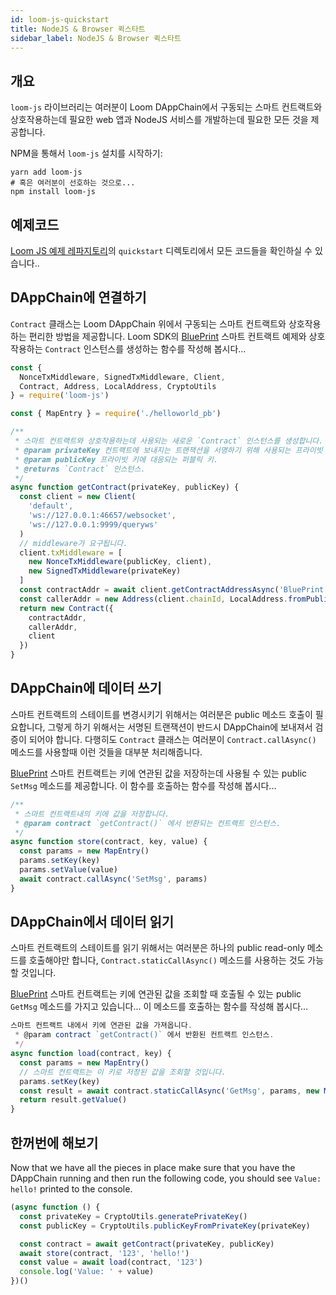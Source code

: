 ```yaml
---
id: loom-js-quickstart
title: NodeJS & Browser 퀵스타트
sidebar_label: NodeJS & Browser 퀵스타트
---
```

## 개요

`loom-js` 라이브러리는 여러분이 Loom DAppChain에서 구동되는 스마트 컨트랙트와 상호작용하는데 필요한 web 앱과 NodeJS 서비스를 개발하는데 필요한 모든 것을 제공합니다.

NPM을 통해서 `loom-js` 설치를 시작하기:

```shell
yarn add loom-js
# 혹은 여러분이 선호하는 것으로...
npm install loom-js
```

## 예제코드

[Loom JS 예제 레파지토리](https://github.com/loomnetwork/loom-js-samples)의 `quickstart` 디렉토리에서 모든 코드들을 확인하실 수 있습니다..

## DAppChain에 연결하기

`Contract` 클래스는 Loom DAppChain 위에서 구동되는 스마트 컨트랙트와 상호작용하는 편리한 방법을 제공합니다. Loom SDK의 [BluePrint](https://github.com/loomnetwork/weave-blueprint/blob/master/src/blueprint.go) 스마트 컨트랙트 예제와 상호작용하는 `Contract` 인스턴스를 생성하는 함수를 작성해 봅시다... 

```js
const {
  NonceTxMiddleware, SignedTxMiddleware, Client,
  Contract, Address, LocalAddress, CryptoUtils
} = require('loom-js')

const { MapEntry } = require('./helloworld_pb')

/**
 * 스마트 컨트랙트와 상호작용하는데 사용되는 새로운 `Contract` 인스턴스를 생성합니다.
 * @param privateKey 컨트랙트에 보내지는 트랜잭션을 서명하기 위해 사용되는 프라이빗 키.
 * @param publicKey 프라이빗 키에 대응되는 퍼블릭 키.
 * @returns `Contract` 인스턴스.
 */
async function getContract(privateKey, publicKey) {
  const client = new Client(
    'default',
    'ws://127.0.0.1:46657/websocket',
    'ws://127.0.0.1:9999/queryws'
  )
  // middleware가 요구됩니다.
  client.txMiddleware = [
    new NonceTxMiddleware(publicKey, client),
    new SignedTxMiddleware(privateKey)
  ]
  const contractAddr = await client.getContractAddressAsync('BluePrint')
  const callerAddr = new Address(client.chainId, LocalAddress.fromPublicKey(publicKey))
  return new Contract({
    contractAddr,
    callerAddr,
    client
  })
}
```

## DAppChain에 데이터 쓰기

스마트 컨트랙트의 스테이트를 변경시키기 위해서는 여러분은 public 메소드 호출이 필요합니다, 그렇게 하기 위해서는 서명된 트랜잭션이 반드시 DAppChain에 보내져서 검증이 되어야 합니다. 다행히도 `Contract` 클래스는 여러분이 `Contract.callAsync()` 메소드를 사용할때 이런 것들을 대부분 처리해줍니다.

[BluePrint](https://github.com/loomnetwork/weave-blueprint/blob/master/src/blueprint.go) 스마트 컨트랙트는 키에 연관된 값을 저장하는데 사용될 수 있는 public `SetMsg` 메소드를 제공합니다. 이 함수를 호출하는 함수를 작성해 봅시다...

```js
/**
 * 스마트 컨트랙트내의 키에 값을 저장합니다.
 * @param contract `getContract()` 에서 반환되는 컨트랙트 인스턴스.
 */
async function store(contract, key, value) {
  const params = new MapEntry()
  params.setKey(key)
  params.setValue(value)
  await contract.callAsync('SetMsg', params)
}

```

## DAppChain에서 데이터 읽기

스마트 컨트랙트의 스테이트를 읽기 위해서는 여러분은 하나의 public read-only 메소드를 호출해야만 합니다, `Contract.staticCallAsync()` 메소드를 사용하는 것도 가능할 것입니다.

[BluePrint](https://github.com/loomnetwork/weave-blueprint/blob/master/src/blueprint.go) 스마트 컨트랙트는 키에 연관된 값을 조회할 때 호출될 수 있는 public `GetMsg` 메소드를 가지고 있습니다... 이 메소드를 호출하는 함수를 작성해 봅시다...

```js
스마트 컨트랙트 내에서 키에 연관된 값을 가져옵니다.
 * @param contract `getContract()` 에서 반환된 컨트랙트 인스턴스.
 */
async function load(contract, key) {
  const params = new MapEntry()
  // 스마트 컨트랙트는 이 키로 저장된 값을 조회할 것입니다.
  params.setKey(key)
  const result = await contract.staticCallAsync('GetMsg', params, new MapEntry())
  return result.getValue()
}
```

## 한꺼번에 해보기

Now that we have all the pieces in place make sure that you have the DAppChain running and then run the following code, you should see `Value: hello!` printed to the console.

```js
(async function () {
  const privateKey = CryptoUtils.generatePrivateKey()
  const publicKey = CryptoUtils.publicKeyFromPrivateKey(privateKey)

  const contract = await getContract(privateKey, publicKey)
  await store(contract, '123', 'hello!')
  const value = await load(contract, '123')
  console.log('Value: ' + value)
})()
```